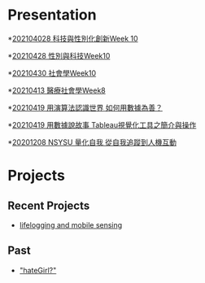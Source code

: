 # Presentation

*[202104028 科技與性別化創新Week 10]()

*[20210428 性別與科技Week10 ]()

*[20210430 社會學Week10](https://docs.google.com/presentation/d/e/2PACX-1vQteyAyMQjYfFKgdJcyqWq9Rk8OYYZVSW8QLVuPZqq9aKpuLVYNhunVYzgDb6JGO7V9pKE9dACdRZu1/pub?start=false&loop=false&delayms=3000)

*[20210413 醫療社會學Week8]()

*[20210419 用演算法認識世界 如何用數據為善？]()

*[20210419 用數據說故事 Tableau視覺化工具之簡介與操作]()

*[20201208 NSYSU 量化自我 從自我追蹤到人機互動]()

# Projects

## Recent Projects
* [lifelogging and mobile sensing]()

## Past
* ["hateGirl?"]()

